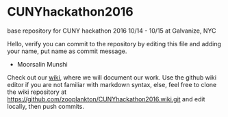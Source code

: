 # CUNYhackathon2016
base repository for CUNY hackathon 2016 10/14 - 10/15 at Galvanize, NYC

Hello, verify you can commit to the repository by editing this file and adding your name, put name as commit message.

- Moorsalin Munshi

Check out our [wiki](https://github.com/zooplankton/CUNYhackathon2016/wiki), where we will document our work.
Use the github wiki editor if you are not familiar with markdown syntax, else, feel free to clone the wiki repository at https://github.com/zooplankton/CUNYhackathon2016.wiki.git and edit locally, then push commits.